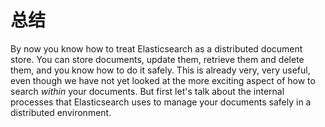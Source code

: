 # 总结

By now you know how to treat Elasticsearch as a distributed document store.
You can store documents, update them, retrieve them and delete them, and you
know how to do it safely. This is already very, very useful, even though we
have not yet looked at the more exciting aspect of how to search *within* your
documents. But first let's talk about the internal processes that
Elasticsearch uses to manage your documents safely in a distributed
environment.
